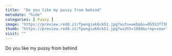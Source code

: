 ```yaml
---
title:  "Do you like my pussy from behind"
metadate: "hide"
categories: [ Pussy ]
image: "https://preview.redd.it/fpwngiak6ck51.jpg?auto=webp&s=05553f73bc377afbc5301c20994f665dc34f95be"
thumb: "https://preview.redd.it/fpwngiak6ck51.jpg?width=1080&crop=smart&auto=webp&s=ae2279ba7dabcdb53499013177a18ed77650c0e6"
visit: ""
---
```

Do you like my pussy from behind
